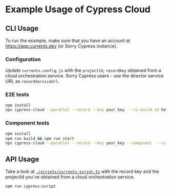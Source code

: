# Example Usage of Cypress Cloud

## CLI Usage

To run the example, make sure that you have an account at https://app.currents.dev (or Sorry Cypress instance).

### Configuration

Update `currents.config.js` with the `projectId`, `recordKey` obtained from a cloud orchestration service. Sorry Cypress users - use the director service URL as `recordServiceUrl`.

### E2E tests

```sh
npm install
npx cypress-cloud --parallel --record --key your_key  --ci-build-id hello-cypress-cloud
```

### Component tests

```sh
npm install
npm run build && npm run start
npx cypress-cloud --parallel --record --key your_key --component  --ci-build-id hello-cypress-cloud
```

## API Usage

Take a look at [`./scripts/currents-script.ts`](./scripts/currents-script.ts) with the record key and the projectId you've obtained from a cloud orchestration service.

```sh
npm run cypress:script
```
